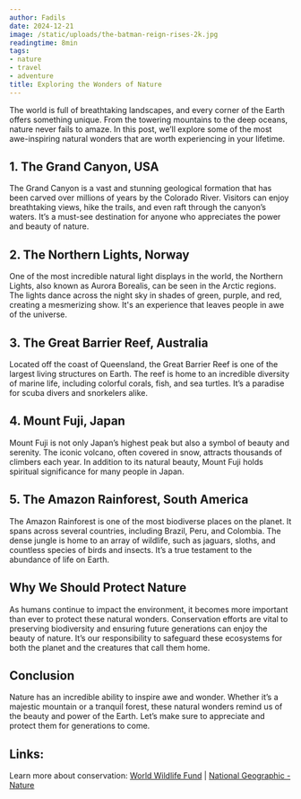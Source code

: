 ```yaml
---
author: Fadils
date: 2024-12-21
image: /static/uploads/the-batman-reign-rises-2k.jpg
readingtime: 8min
tags:
- nature
- travel
- adventure
title: Exploring the Wonders of Nature
---
```




The world is full of breathtaking landscapes, and every corner of the Earth offers something unique. From the towering mountains to the deep oceans, nature never fails to amaze. In this post, we’ll explore some of the most awe-inspiring natural wonders that are worth experiencing in your lifetime.

## 1. The Grand Canyon, USA

The Grand Canyon is a vast and stunning geological formation that has been carved over millions of years by the Colorado River. Visitors can enjoy breathtaking views, hike the trails, and even raft through the canyon’s waters. It’s a must-see destination for anyone who appreciates the power and beauty of nature.

## 2. The Northern Lights, Norway

One of the most incredible natural light displays in the world, the Northern Lights, also known as Aurora Borealis, can be seen in the Arctic regions. The lights dance across the night sky in shades of green, purple, and red, creating a mesmerizing show. It's an experience that leaves people in awe of the universe.

## 3. The Great Barrier Reef, Australia

Located off the coast of Queensland, the Great Barrier Reef is one of the largest living structures on Earth. The reef is home to an incredible diversity of marine life, including colorful corals, fish, and sea turtles. It’s a paradise for scuba divers and snorkelers alike.

## 4. Mount Fuji, Japan

Mount Fuji is not only Japan’s highest peak but also a symbol of beauty and serenity. The iconic volcano, often covered in snow, attracts thousands of climbers each year. In addition to its natural beauty, Mount Fuji holds spiritual significance for many people in Japan.

## 5. The Amazon Rainforest, South America

The Amazon Rainforest is one of the most biodiverse places on the planet. It spans across several countries, including Brazil, Peru, and Colombia. The dense jungle is home to an array of wildlife, such as jaguars, sloths, and countless species of birds and insects. It’s a true testament to the abundance of life on Earth.

## Why We Should Protect Nature

As humans continue to impact the environment, it becomes more important than ever to protect these natural wonders. Conservation efforts are vital to preserving biodiversity and ensuring future generations can enjoy the beauty of nature. It’s our responsibility to safeguard these ecosystems for both the planet and the creatures that call them home.

## Conclusion

Nature has an incredible ability to inspire awe and wonder. Whether it’s a majestic mountain or a tranquil forest, these natural wonders remind us of the beauty and power of the Earth. Let’s make sure to appreciate and protect them for generations to come.

## Links:

Learn more about conservation: [World Wildlife Fund](https://www.worldwildlife.org) | [National Geographic - Nature](https://www.nationalgeographic.com/environment/)
